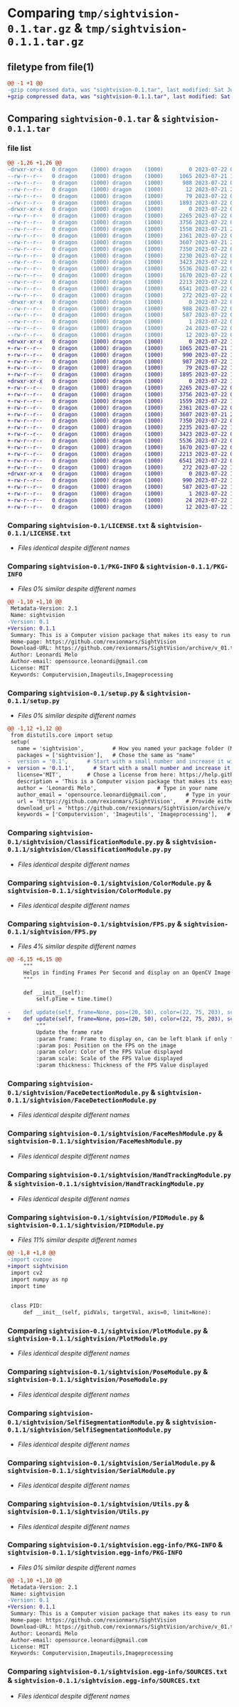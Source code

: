 # Comparing `tmp/sightvision-0.1.tar.gz` & `tmp/sightvision-0.1.1.tar.gz`

## filetype from file(1)

```diff
@@ -1 +1 @@
-gzip compressed data, was "sightvision-0.1.tar", last modified: Sat Jul 22 02:34:07 2023, max compression
+gzip compressed data, was "sightvision-0.1.1.tar", last modified: Sat Jul 22 16:08:35 2023, max compression
```

## Comparing `sightvision-0.1.tar` & `sightvision-0.1.1.tar`

### file list

```diff
@@ -1,26 +1,26 @@
-drwxr-xr-x   0 dragon    (1000) dragon    (1000)        0 2023-07-22 02:34:07.880635 sightvision-0.1/
--rw-r--r--   0 dragon    (1000) dragon    (1000)     1065 2023-07-21 19:53:53.000000 sightvision-0.1/LICENSE.txt
--rw-r--r--   0 dragon    (1000) dragon    (1000)      988 2023-07-22 02:34:07.880635 sightvision-0.1/PKG-INFO
--rw-r--r--   0 dragon    (1000) dragon    (1000)       12 2023-07-21 23:49:15.000000 sightvision-0.1/README.md
--rw-r--r--   0 dragon    (1000) dragon    (1000)       79 2023-07-22 02:34:07.883968 sightvision-0.1/setup.cfg
--rw-r--r--   0 dragon    (1000) dragon    (1000)     1893 2023-07-22 02:33:47.000000 sightvision-0.1/setup.py
-drwxr-xr-x   0 dragon    (1000) dragon    (1000)        0 2023-07-22 02:34:07.877302 sightvision-0.1/sightvision/
--rw-r--r--   0 dragon    (1000) dragon    (1000)     2265 2023-07-22 02:25:31.000000 sightvision-0.1/sightvision/ClassificationModule.py.py
--rw-r--r--   0 dragon    (1000) dragon    (1000)     3756 2023-07-22 02:24:49.000000 sightvision-0.1/sightvision/ColorModule.py
--rw-r--r--   0 dragon    (1000) dragon    (1000)     1558 2023-07-21 23:34:40.000000 sightvision-0.1/sightvision/FPS.py
--rw-r--r--   0 dragon    (1000) dragon    (1000)     2361 2023-07-22 02:20:18.000000 sightvision-0.1/sightvision/FaceDetectionModule.py
--rw-r--r--   0 dragon    (1000) dragon    (1000)     3607 2023-07-21 23:32:34.000000 sightvision-0.1/sightvision/FaceMeshModule.py
--rw-r--r--   0 dragon    (1000) dragon    (1000)     7350 2023-07-22 02:19:49.000000 sightvision-0.1/sightvision/HandTrackingModule.py
--rw-r--r--   0 dragon    (1000) dragon    (1000)     2230 2023-07-22 02:23:11.000000 sightvision-0.1/sightvision/PIDModule.py
--rw-r--r--   0 dragon    (1000) dragon    (1000)     3423 2023-07-22 02:22:52.000000 sightvision-0.1/sightvision/PlotModule.py
--rw-r--r--   0 dragon    (1000) dragon    (1000)     5536 2023-07-22 02:22:27.000000 sightvision-0.1/sightvision/PoseModule.py
--rw-r--r--   0 dragon    (1000) dragon    (1000)     1670 2023-07-22 02:21:53.000000 sightvision-0.1/sightvision/SelfiSegmentationModule.py
--rw-r--r--   0 dragon    (1000) dragon    (1000)     2213 2023-07-22 02:21:28.000000 sightvision-0.1/sightvision/SerialModule.py
--rw-r--r--   0 dragon    (1000) dragon    (1000)     6541 2023-07-22 02:20:48.000000 sightvision-0.1/sightvision/Utils.py
--rw-r--r--   0 dragon    (1000) dragon    (1000)      272 2023-07-22 02:16:51.000000 sightvision-0.1/sightvision/__init__.py
-drwxr-xr-x   0 dragon    (1000) dragon    (1000)        0 2023-07-22 02:34:07.880635 sightvision-0.1/sightvision.egg-info/
--rw-r--r--   0 dragon    (1000) dragon    (1000)      988 2023-07-22 02:34:07.000000 sightvision-0.1/sightvision.egg-info/PKG-INFO
--rw-r--r--   0 dragon    (1000) dragon    (1000)      587 2023-07-22 02:34:07.000000 sightvision-0.1/sightvision.egg-info/SOURCES.txt
--rw-r--r--   0 dragon    (1000) dragon    (1000)        1 2023-07-22 02:34:07.000000 sightvision-0.1/sightvision.egg-info/dependency_links.txt
--rw-r--r--   0 dragon    (1000) dragon    (1000)       24 2023-07-22 02:34:07.000000 sightvision-0.1/sightvision.egg-info/requires.txt
--rw-r--r--   0 dragon    (1000) dragon    (1000)       12 2023-07-22 02:34:07.000000 sightvision-0.1/sightvision.egg-info/top_level.txt
+drwxr-xr-x   0 dragon    (1000) dragon    (1000)        0 2023-07-22 16:08:35.290095 sightvision-0.1.1/
+-rw-r--r--   0 dragon    (1000) dragon    (1000)     1065 2023-07-21 19:53:53.000000 sightvision-0.1.1/LICENSE.txt
+-rw-r--r--   0 dragon    (1000) dragon    (1000)      990 2023-07-22 16:08:35.290095 sightvision-0.1.1/PKG-INFO
+-rw-r--r--   0 dragon    (1000) dragon    (1000)      987 2023-07-22 15:23:42.000000 sightvision-0.1.1/README.md
+-rw-r--r--   0 dragon    (1000) dragon    (1000)       79 2023-07-22 16:08:35.290095 sightvision-0.1.1/setup.cfg
+-rw-r--r--   0 dragon    (1000) dragon    (1000)     1895 2023-07-22 16:08:11.000000 sightvision-0.1.1/setup.py
+drwxr-xr-x   0 dragon    (1000) dragon    (1000)        0 2023-07-22 16:08:35.286762 sightvision-0.1.1/sightvision/
+-rw-r--r--   0 dragon    (1000) dragon    (1000)     2265 2023-07-22 02:25:31.000000 sightvision-0.1.1/sightvision/ClassificationModule.py.py
+-rw-r--r--   0 dragon    (1000) dragon    (1000)     3756 2023-07-22 02:24:49.000000 sightvision-0.1.1/sightvision/ColorModule.py
+-rw-r--r--   0 dragon    (1000) dragon    (1000)     1559 2023-07-22 15:47:17.000000 sightvision-0.1.1/sightvision/FPS.py
+-rw-r--r--   0 dragon    (1000) dragon    (1000)     2361 2023-07-22 02:20:18.000000 sightvision-0.1.1/sightvision/FaceDetectionModule.py
+-rw-r--r--   0 dragon    (1000) dragon    (1000)     3607 2023-07-21 23:32:34.000000 sightvision-0.1.1/sightvision/FaceMeshModule.py
+-rw-r--r--   0 dragon    (1000) dragon    (1000)     7350 2023-07-22 02:19:49.000000 sightvision-0.1.1/sightvision/HandTrackingModule.py
+-rw-r--r--   0 dragon    (1000) dragon    (1000)     2235 2023-07-22 16:03:23.000000 sightvision-0.1.1/sightvision/PIDModule.py
+-rw-r--r--   0 dragon    (1000) dragon    (1000)     3423 2023-07-22 02:22:52.000000 sightvision-0.1.1/sightvision/PlotModule.py
+-rw-r--r--   0 dragon    (1000) dragon    (1000)     5536 2023-07-22 02:22:27.000000 sightvision-0.1.1/sightvision/PoseModule.py
+-rw-r--r--   0 dragon    (1000) dragon    (1000)     1670 2023-07-22 02:21:53.000000 sightvision-0.1.1/sightvision/SelfiSegmentationModule.py
+-rw-r--r--   0 dragon    (1000) dragon    (1000)     2213 2023-07-22 02:21:28.000000 sightvision-0.1.1/sightvision/SerialModule.py
+-rw-r--r--   0 dragon    (1000) dragon    (1000)     6541 2023-07-22 02:20:48.000000 sightvision-0.1.1/sightvision/Utils.py
+-rw-r--r--   0 dragon    (1000) dragon    (1000)      272 2023-07-22 15:24:14.000000 sightvision-0.1.1/sightvision/__init__.py
+drwxr-xr-x   0 dragon    (1000) dragon    (1000)        0 2023-07-22 16:08:35.290095 sightvision-0.1.1/sightvision.egg-info/
+-rw-r--r--   0 dragon    (1000) dragon    (1000)      990 2023-07-22 16:08:35.000000 sightvision-0.1.1/sightvision.egg-info/PKG-INFO
+-rw-r--r--   0 dragon    (1000) dragon    (1000)      587 2023-07-22 16:08:35.000000 sightvision-0.1.1/sightvision.egg-info/SOURCES.txt
+-rw-r--r--   0 dragon    (1000) dragon    (1000)        1 2023-07-22 16:08:35.000000 sightvision-0.1.1/sightvision.egg-info/dependency_links.txt
+-rw-r--r--   0 dragon    (1000) dragon    (1000)       24 2023-07-22 16:08:35.000000 sightvision-0.1.1/sightvision.egg-info/requires.txt
+-rw-r--r--   0 dragon    (1000) dragon    (1000)       12 2023-07-22 16:08:35.000000 sightvision-0.1.1/sightvision.egg-info/top_level.txt
```

### Comparing `sightvision-0.1/LICENSE.txt` & `sightvision-0.1.1/LICENSE.txt`

 * *Files identical despite different names*

### Comparing `sightvision-0.1/PKG-INFO` & `sightvision-0.1.1/PKG-INFO`

 * *Files 0% similar despite different names*

```diff
@@ -1,10 +1,10 @@
 Metadata-Version: 2.1
 Name: sightvision
-Version: 0.1
+Version: 0.1.1
 Summary: This is a Computer vision package that makes its easy to run Image processing and AI functions.
 Home-page: https://github.com/rexionmars/SightVision
 Download-URL: https://github.com/rexionmars/SightVision/archive/v_01.tar.gz
 Author: Leonardi Melo
 Author-email: opensource.leonardi@gmail.com
 License: MIT
 Keywords: Computervision,Imageutils,Imageprocessing
```

### Comparing `sightvision-0.1/setup.py` & `sightvision-0.1.1/setup.py`

 * *Files 0% similar despite different names*

```diff
@@ -1,12 +1,12 @@
 from distutils.core import setup
 setup(
   name = 'sightvision',         # How you named your package folder (MyLib)
   packages = ['sightvision'],   # Chose the same as "name"
-  version = '0.1',      # Start with a small number and increase it with every change you make
+  version = '0.1.1',      # Start with a small number and increase it with every change you make
   license='MIT',        # Chose a license from here: https://help.github.com/articles/licensing-a-repository
   description = 'This is a Computer vision package that makes its easy to run Image processing and AI functions.',   # Give a short description about your library
   author = 'Leonardi Melo',                   # Type in your name
   author_email = 'opensource.leonardi@gmail.com',      # Type in your E-Mail
   url = 'https://github.com/rexionmars/SightVision',   # Provide either the link to your github or to your website
   download_url = 'https://github.com/rexionmars/SightVision/archive/v_01.tar.gz',    # I explain this later on
   keywords = ['Computervision', 'Imageutils', 'Imageprocessing'],   # Keywords that define your package best
```

### Comparing `sightvision-0.1/sightvision/ClassificationModule.py.py` & `sightvision-0.1.1/sightvision/ClassificationModule.py.py`

 * *Files identical despite different names*

### Comparing `sightvision-0.1/sightvision/ColorModule.py` & `sightvision-0.1.1/sightvision/ColorModule.py`

 * *Files identical despite different names*

### Comparing `sightvision-0.1/sightvision/FPS.py` & `sightvision-0.1.1/sightvision/FPS.py`

 * *Files 4% similar despite different names*

```diff
@@ -6,15 +6,15 @@
     """
     Helps in finding Frames Per Second and display on an OpenCV Image
     """
 
     def __init__(self):
         self.pTime = time.time()
 
-    def update(self, frame=None, pos=(20, 50), color=(22, 75, 203), scale=2, thickness=):
+    def update(self, frame=None, pos=(20, 50), color=(22, 75, 203), scale=2, thickness=1):
         """
         Update the frame rate
         :param frame: Frame to display on, can be left blank if only fps value required
         :param pos: Position on the FPS on the image
         :param color: Color of the FPS Value displayed
         :param scale: Scale of the FPS Value displayed
         :param thickness: Thickness of the FPS Value displayed
```

### Comparing `sightvision-0.1/sightvision/FaceDetectionModule.py` & `sightvision-0.1.1/sightvision/FaceDetectionModule.py`

 * *Files identical despite different names*

### Comparing `sightvision-0.1/sightvision/FaceMeshModule.py` & `sightvision-0.1.1/sightvision/FaceMeshModule.py`

 * *Files identical despite different names*

### Comparing `sightvision-0.1/sightvision/HandTrackingModule.py` & `sightvision-0.1.1/sightvision/HandTrackingModule.py`

 * *Files identical despite different names*

### Comparing `sightvision-0.1/sightvision/PIDModule.py` & `sightvision-0.1.1/sightvision/PIDModule.py`

 * *Files 11% similar despite different names*

```diff
@@ -1,8 +1,8 @@
-import cvzone
+import sightvision
 import cv2
 import numpy as np
 import time
 
 
 class PID:
     def __init__(self, pidVals, targetVal, axis=0, limit=None):
```

### Comparing `sightvision-0.1/sightvision/PlotModule.py` & `sightvision-0.1.1/sightvision/PlotModule.py`

 * *Files identical despite different names*

### Comparing `sightvision-0.1/sightvision/PoseModule.py` & `sightvision-0.1.1/sightvision/PoseModule.py`

 * *Files identical despite different names*

### Comparing `sightvision-0.1/sightvision/SelfiSegmentationModule.py` & `sightvision-0.1.1/sightvision/SelfiSegmentationModule.py`

 * *Files identical despite different names*

### Comparing `sightvision-0.1/sightvision/SerialModule.py` & `sightvision-0.1.1/sightvision/SerialModule.py`

 * *Files identical despite different names*

### Comparing `sightvision-0.1/sightvision/Utils.py` & `sightvision-0.1.1/sightvision/Utils.py`

 * *Files identical despite different names*

### Comparing `sightvision-0.1/sightvision.egg-info/PKG-INFO` & `sightvision-0.1.1/sightvision.egg-info/PKG-INFO`

 * *Files 0% similar despite different names*

```diff
@@ -1,10 +1,10 @@
 Metadata-Version: 2.1
 Name: sightvision
-Version: 0.1
+Version: 0.1.1
 Summary: This is a Computer vision package that makes its easy to run Image processing and AI functions.
 Home-page: https://github.com/rexionmars/SightVision
 Download-URL: https://github.com/rexionmars/SightVision/archive/v_01.tar.gz
 Author: Leonardi Melo
 Author-email: opensource.leonardi@gmail.com
 License: MIT
 Keywords: Computervision,Imageutils,Imageprocessing
```

### Comparing `sightvision-0.1/sightvision.egg-info/SOURCES.txt` & `sightvision-0.1.1/sightvision.egg-info/SOURCES.txt`

 * *Files identical despite different names*

